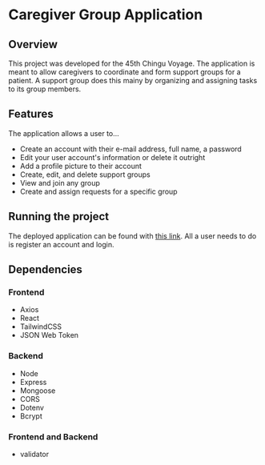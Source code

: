 # Caregiver Group Application

## Overview
This project was developed for the 45th Chingu Voyage. 
The application is meant to allow caregivers to coordinate and form support groups for a patient.
A support group does this mainy by organizing and assigning tasks to its group members.

## Features
The application allows a user to...
* Create an account with their e-mail address, full name, a password
* Edit your user account's information or delete it outright
* Add a profile picture to their account
* Create, edit, and delete support groups
* View and join any group 
* Create and assign requests for a specific group

## Running the project
The deployed application can be found with [this link](https://caregiver-app.onrender.com/). 
All a user needs to do is register an account and login.

## Dependencies
### Frontend
* Axios
* React
* TailwindCSS
* JSON Web Token

### Backend
* Node
* Express
* Mongoose
* CORS
* Dotenv
* Bcrypt

### Frontend and Backend
* validator